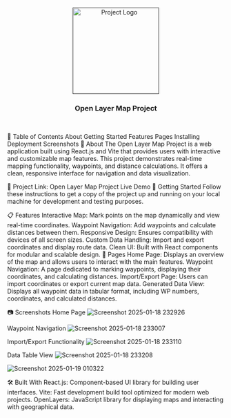 <p align="center"> <a href="" rel="noopener"> <img width=200px height=200px src="https://i.imgur.com/6wj0hh6.jpg" alt="Project Logo"> </a> </p> <h3 align="center">Open Layer Map Project</h3> <p align="center"> <br> </p>
📝 Table of Contents
About
Getting Started
Features
Pages
Installing
Deployment
Screenshots
🧐 About <a name = "about"></a>
The Open Layer Map Project is a web application built using React.js and Vite that provides users with interactive and customizable map features. This project demonstrates real-time mapping functionality, waypoints, and distance calculations. It offers a clean, responsive interface for navigation and data visualization.

🚀 Project Link: Open Layer Map Project Live Demo
🏁 Getting Started <a name = "getting_started"></a>
Follow these instructions to get a copy of the project up and running on your local machine for development and testing purposes.

📋 Features <a name = "features"></a>
Interactive Map: Mark points on the map dynamically and view real-time coordinates.
Waypoint Navigation: Add waypoints and calculate distances between them.
Responsive Design: Ensures compatibility with devices of all screen sizes.
Custom Data Handling: Import and export coordinates and display route data.
Clean UI: Built with React components for modular and scalable design.
📄 Pages <a name = "pages"></a>
Home Page:
Displays an overview of the map and allows users to interact with the main features.
Waypoint Navigation:
A page dedicated to marking waypoints, displaying their coordinates, and calculating distances.
Import/Export Page:
Users can import coordinates or export current map data.
Generated Data View:
Displays all waypoint data in tabular format, including WP numbers, coordinates, and calculated distances.



📷 Screenshots <a name = "screenshots"></a>
Home Page
![Screenshot 2025-01-18 232926](https://github.com/user-attachments/assets/63901feb-c1c8-4b03-9fca-0ca6486d8087)


Waypoint Navigation
![Screenshot 2025-01-18 233007](https://github.com/user-attachments/assets/37dc5bcd-717c-4fb9-9db2-ad2ecb9bbf4a)


Import/Export Functionality
![Screenshot 2025-01-18 233110](https://github.com/user-attachments/assets/1d684a5b-48fa-4c9b-a36c-a98e3d9ea54d)



Data Table View
![Screenshot 2025-01-18 233208](https://github.com/user-attachments/assets/c47e3585-f033-4af2-a8d5-a32428aca841)

![Screenshot 2025-01-19 010322](https://github.com/user-attachments/assets/844f4425-30dc-42a7-8fb8-766fcbb30e27)




🛠 Built With
React.js: Component-based UI library for building user interfaces.
Vite: Fast development build tool optimized for modern web projects.
OpenLayers: JavaScript library for displaying maps and interacting with geographical data.








